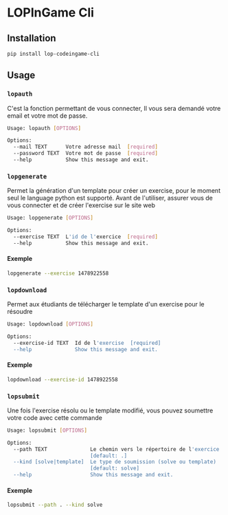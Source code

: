 # LOPInGame Cli

## Installation

```bash
pip install lop-codeingame-cli
```

## Usage

### `lopauth`
C'est la fonction permettant de vous connecter, Il vous sera demandé votre email et votre mot de passe.
```bash
Usage: lopauth [OPTIONS]

Options:
  --mail TEXT      Votre adresse mail  [required]
  --password TEXT  Votre mot de passe  [required]
  --help           Show this message and exit.
```



### `lopgenerate`
Permet la génération d'un template pour créer un exercise, pour le moment seul le language python est supporté.
Avant de l'utiliser, assurer vous de vous connecter et de créer l'exercise sur le site web

```bash
Usage: lopgenerate [OPTIONS]

Options:
  --exercise TEXT  L'id de l'exercice  [required]
  --help           Show this message and exit.
```
#### Exemple
```bash
lopgenerate --exercise 1478922558
```

### `lopdownload`
Permet aux étudiants de télécharger le template d'un exercise pour le résoudre
```bash
Usage: lopdownload [OPTIONS]

Options:
  --exercise-id TEXT  Id de l'exercise  [required]
  --help              Show this message and exit.

```
#### Exemple
```bash
lopdownload --exercise-id 1478922558
```

### `lopsubmit`
Une fois l'exercise résolu ou le template modifié, vous pouvez soumettre votre code avec cette commande
```bash
Usage: lopsubmit [OPTIONS]

Options:
  --path TEXT              Le chemin vers le répertoire de l'exercice
                           [default: .]
  --kind [solve|template]  Le type de soumission (solve ou template)
                           [default: solve]
  --help                   Show this message and exit.
```
#### Exemple
```bash
lopsubmit --path . --kind solve
```